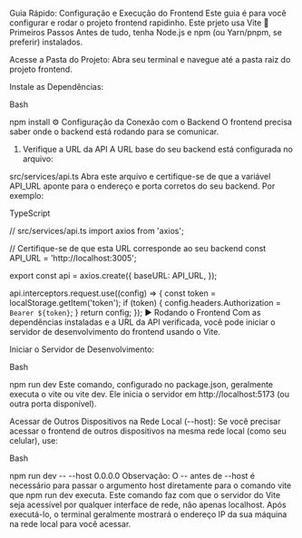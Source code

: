 Guia Rápido: Configuração e Execução do Frontend
Este guia é para você configurar e rodar o projeto frontend rapidinho.
Este prjeto usa Vite
🚀 Primeiros Passos
Antes de tudo, tenha Node.js e npm (ou Yarn/pnpm, se preferir) instalados.

Acesse a Pasta do Projeto:
Abra seu terminal e navegue até a pasta raiz do projeto frontend.

Instale as Dependências:

Bash

npm install
⚙️ Configuração da Conexão com o Backend
O frontend precisa saber onde o backend está rodando para se comunicar.

1. Verifique a URL da API
   A URL base do seu backend está configurada no arquivo:

src/services/api.ts
Abra este arquivo e certifique-se de que a variável API_URL aponte para o endereço e porta corretos do seu backend. Por exemplo:

TypeScript

// src/services/api.ts
import axios from 'axios';

// Certifique-se de que esta URL corresponde ao seu backend
const API_URL = 'http://localhost:3005';

export const api = axios.create({
baseURL: API_URL,
});

api.interceptors.request.use((config) => {
const token = localStorage.getItem('token');
if (token) {
config.headers.Authorization = `Bearer ${token}`;
}
return config;
});
▶️ Rodando o Frontend
Com as dependências instaladas e a URL da API verificada, você pode iniciar o servidor de desenvolvimento do frontend usando o Vite.

Iniciar o Servidor de Desenvolvimento:

Bash

npm run dev
Este comando, configurado no package.json, geralmente executa o vite ou vite dev. Ele inicia o servidor em http://localhost:5173 (ou outra porta disponível).

Acessar de Outros Dispositivos na Rede Local (--host):
Se você precisar acessar o frontend de outros dispositivos na mesma rede local (como seu celular), use:

Bash

npm run dev -- --host 0.0.0.0
Observação: O -- antes de --host é necessário para passar o argumento host diretamente para o comando vite que npm run dev executa.
Este comando faz com que o servidor do Vite seja acessível por qualquer interface de rede, não apenas localhost. Após executá-lo, o terminal geralmente mostrará o endereço IP da sua máquina na rede local para você acessar.